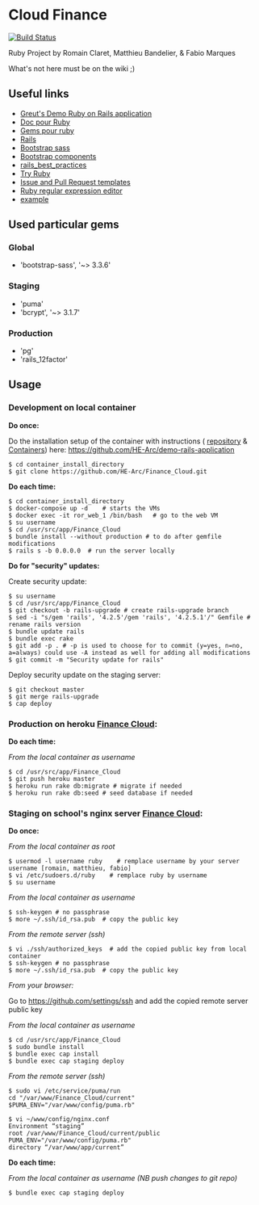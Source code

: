 # Cloud Finance
[![Build Status](https://travis-ci.org/HE-Arc/Finance_Cloud.svg?branch=master)](https://travis-ci.org/HE-Arc/Finance_Cloud)

Ruby Project by Romain Claret, Matthieu Bandelier, \& Fabio Marques

What's not here must be on the wiki ;)

## Useful links
- [Greut's Demo Ruby on Rails application](https://github.com/HE-Arc/demo-rails-application)
- [Doc pour Ruby](http://ruby-doc.org)
- [Gems pour ruby](http://rubygems.org)
- [Rails](http://rubyonrails.org)
- [Bootstrap sass](https://github.com/twbs/bootstrap-sass)
- [Bootstrap components](http://getbootstrap.com/components/)
- [rails_best_practices](https://github.com/railsbp/rails_best_practices)
- [Try Ruby](http://tryruby.org)
- [Issue and Pull Request templates](https://github.com/blog/2111-issue-and-pull-request-templates)
- [Ruby regular expression editor](http://rubular.com)
- [example](example)

## Used particular gems
### Global
- 'bootstrap-sass', '~> 3.3.6'

### Staging
- 'puma'
- 'bcrypt', '~> 3.1.7'

### Production
- 'pg'
- 'rails_12factor'

## Usage
### **Development** on local container
**Do once:**

  Do the installation setup of the container with instructions ( [repository](https://github.com/HE-Arc/demo-rails-application#this-repository) & [Containers](https://github.com/HE-Arc/demo-rails-application#containers)) here: https://github.com/HE-Arc/demo-rails-application

    $ cd container_install_directory
    $ git clone https://github.com/HE-Arc/Finance_Cloud.git

**Do each time:**

    $ cd container_install_directory
    $ docker-compose up -d    # starts the VMs
    $ docker exec -it ror_web_1 /bin/bash   # go to the web VM
    $ su username
    $ cd /usr/src/app/Finance_Cloud
    $ bundle install --without production # to do after gemfile modifications
    $ rails s -b 0.0.0.0  # run the server locally

**Do for "security" updates:**

Create security update:

    $ su username
    $ cd /usr/src/app/Finance_Cloud
    $ git checkout -b rails-upgrade # create rails-upgrade branch
    $ sed -i "s/gem 'rails', '4.2.5'/gem 'rails', '4.2.5.1'/" Gemfile # rename rails version
    $ bundle update rails
    $ bundle exec rake
    $ git add -p . # -p is used to choose for to commit (y=yes, n=no, a=always) could use -A instead as well for adding all modifications
    $ git commit -m "Security update for rails"

Deploy security update on the staging server:

    $ git checkout master
    $ git merge rails-upgrade
    $ cap deploy

### **Production** on heroku [Finance Cloud](https://finance-cloud.herokuapp.com):
**Do each time:**

  *From the local container as username*

    $ cd /usr/src/app/Finance_Cloud
    $ git push heroku master
    $ heroku run rake db:migrate # migrate if needed
    $ heroku run rake db:seed # seed database if needed

### **Staging** on school's nginx server [Finance Cloud](http://finance.srvz-webapp.he-arc.ch):
**Do once:**

  *From the local container as root*

    $ usermod -l username ruby    # remplace username by your server username [romain, matthieu, fabio]
    $ vi /etc/sudoers.d/ruby    # remplace ruby by username
    $ su username

  *From the local container as username*

    $ ssh-keygen # no passphrase
    $ more ~/.ssh/id_rsa.pub  # copy the public key

  *From the remote server (ssh)*

    $ vi ./ssh/authorized_keys  # add the copied public key from local container
    $ ssh-keygen # no passphrase
    $ more ~/.ssh/id_rsa.pub  # copy the public key

  *From your browser:*

Go to https://github.com/settings/ssh and add the copied remote server  public key

  *From the local container as username*

    $ cd /usr/src/app/Finance_Cloud
    $ sudo bundle install
    $ bundle exec cap install
    $ bundle exec cap staging deploy

  *From the remote server (ssh)*

    $ sudo vi /etc/service/puma/run
    cd "/var/www/Finance_Cloud/current"
    $PUMA_ENV="/var/www/config/puma.rb"

    $ vi ~/www/config/nginx.conf
    Environment “staging”
    root /var/www/Finance_Cloud/current/public
    PUMA_ENV="/var/www/config/puma.rb"
    directory “/var/www/app/current”

**Do each time:**

  *From the local container as username (NB push changes to git repo)*

    $ bundle exec cap staging deploy
